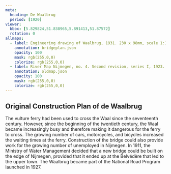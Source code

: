```yaml
---
meta:
  heading: De Waalbrug
  period: [1920]
viewer:
  bbox: [5.829824,51.838965,5.891413,51.87572]
  rotation: 0
allmaps:
  - label: Engineering drawing of Waalbrug, 1931. 230 x 98mm, scale 1:10,000, Regional Archive Nijmegen
    annotation: bridgeplan.json
    opacity: 100
    mask: rgb(255,0,0)
    colorize: rgb(255,0,0)
  - label: River Map Nijmegen, no. 4. Second revision, series I, 1923. Scale 1:10,000. Geoplaza, VU Amsterdam.
    annotation: oldmap.json
    opacity: 100
    mask: rgb(255,0,0)
    colorize: rgb(255,0,0)
---
```


## Original Construction Plan of de Waalbrug

The vulture ferry had been used to cross the Waal since the seventeenth century. However, since the beginning of the twentieth century, the Waal became increasingly busy and therefore making it dangerous for the ferry to cross. The growing number of cars, motorcycles, and bicycles increased the waiting times at the ferry. Construction of the bridge could also provide work for the growing number of unemployed in Nijmegen. In 1911, the Ministry of Water Management decided that a new bridge could be built on the edge of Nijmegen, provided that it ended up at the Belvédère that led to the upper town. The Waalbrug became part of the National Road Program launched in 1927.
